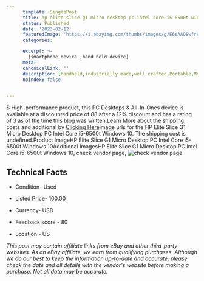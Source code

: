 ```yaml
---
      template: SinglePost
      title: hp elite slice g1 micro desktop pc intel core i5 6500t windows 10
      status: Published
      date: '2023-02-12'
      featuredImage: 'https://i.ebayimg.com/thumbs/images/g/E6sAAOSwfr9jfcER/s-l225.jpg'
      categories: 

      excerpt: >-
        [smartphone,device ,hand held device]
      meta:
      canonicalLink: ''
      description: [handheld,industrially made,well crafted,Portable,Mobile,Compact,Convenient,Lightweight,Maneuverable,Man-portable,Miniature,Carriable,Hand-held,Light,Holdable,Transportable,Mobile device,Pocket-sized,On-the-go,Wireless,Cordless,Compact size,Convenient size, smartphone,device ,hand held device]
      noindex: false

        
---
```

$
    High-performance product, this PC Desktops & All-In-Ones device is available at a discounted price of 88 after a 12% discount and has a rating of 3 as of the time this blog was written.Learn More about the shipping costs and additional by [Clicking Here](https://www.ebay.com/itm/304738394717?hash=item46f3d2e25d%3Ag%3AE6sAAOSwfr9jfcER&mkevt=1&mkcid=1&mkrid=711-53200-19255-0&campid=%253CePNCampaignId%253E&customid=%253CreferenceId%253E&toolid=10049)image urls for the HP Elite Slice G1 Micro Desktop PC Intel Core i5-6500t Windows 10. The shipping cost is undefined.Product ImageHP Elite Slice G1 Micro Desktop PC Intel Core i5-6500t Windows 10Additional ImagesHP Elite Slice G1 Micro Desktop PC Intel Core i5-6500t Windows 10, check vendor page, ![check vendor page](https://origin-galleryplus.ebayimg.com/ws/web/304738394717_2_0_1/225x225.jpg,https://origin-galleryplus.ebayimg.com/ws/web/304738394717_3_0_1/225x225.jpg,https://origin-galleryplus.ebayimg.com/ws/web/304738394717_4_0_1/225x225.jpg,https://origin-galleryplus.ebayimg.com/ws/web/304738394717_5_0_1/225x225.jpg,https://origin-galleryplus.ebayimg.com/ws/web/304738394717_6_0_1/225x225.jpg,https://origin-galleryplus.ebayimg.com/ws/web/304738394717_7_0_1/225x225.jpg)
    
    

 ## Technical Facts 



     
      

 - Condition- Used 


      

 - Listed Price- 100.00 


      

 - Currency- USD 


      

 - Feedback score - 80 


      

 - Location - US 


      
      

 *_This post may contain affiliate links from eBay and other third-party websites. As an eBay affiliate, we earn from qualifying purchases. Although we do our best to keep the information up-to-date and accurate, please check the date and all details with the vendor's website before making a purchase. Not all data may be accurate._*



    
    
    
    
    